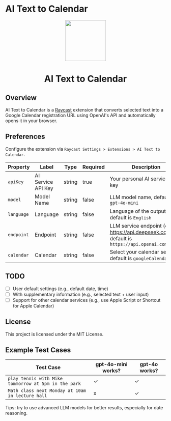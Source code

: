 # AI Text to Calendar

<p align="center">
  <img src="assets/extension-icon.png" height="128">
  <h1 align="center">AI Text to Calendar</h1>
</p>

## Overview

AI Text to Calendar is a [Raycast](https://raycast.com/) extension that converts selected text into a Google Calendar registration URL using OpenAI's API and automatically opens it in your browser.

## Preferences

Configure the extension via `Raycast Settings > Extensions > AI Text to Calendar`.

| Property   | Label              | Type   | Required | Description                                                                                        |
| ---------- | ------------------ | ------ | -------- | -------------------------------------------------------------------------------------------------- |
| `apiKey`   | AI Service API Key | string | true     | Your personal AI service API key                                                                   |
| `model`    | Model Name         | string | false    | LLM model name, default is `gpt-4o-mini`                                                           |
| `language` | Language           | string | false    | Language of the output text, default is `English`                                                  |
| `endpoint` | Endpoint           | string | false    | LLM service endpoint (e.g., <https://api.deepseek.com/v1>), default is `https://api.openai.com/v1` |
| `calendar` | Calendar           | string | false    | Select your calendar service, default is `googleCalendar`.                                         |


## TODO

- [ ] User default settings (e.g., default date, time)
- [ ] With supplementary information (e.g., selected text + user input)
- [ ] Support for other calendar services (e.g., use Apple Script or Shortcut for Apple Calendar)

## License

This project is licensed under the MIT License.

## Example Test Cases

| Test Case                                            | gpt-4o-mini works? | gpt-4o works? |
| ---------------------------------------------------- | ------------------ | ------------- |
| `play tennis with Mike tommorrow at 5pm in the park` | ✓                  | ✓             |
| `Math class next Monday at 10am in lecture hall`     | x                  | ✓             |

Tips: try to use advanced LLM models for better results, especially for date reasoning.
